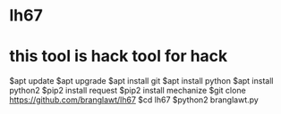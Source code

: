# lh67
# this tool is hack tool for hack

$apt update
$apt upgrade
$apt install git
$apt install python
$apt install python2
$pip2 install request
$pip2 install mechanize
$git clone https://github.com/branglawt/lh67
$cd lh67
$python2 branglawt.py
